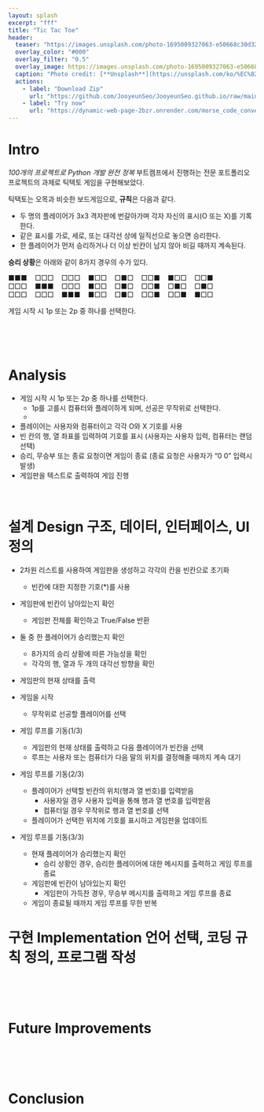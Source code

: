 ```yaml
---
layout: splash
excerpt: "fff"
title: "Tic Tac Toe"
header:
  teaser: "https://images.unsplash.com/photo-1695009327063-e50668c30d32?q=80&w=1740&auto=format&fit=crop&ixlib=rb-4.0.3&ixid=M3wxMjA3fDB8MHxwaG90by1wYWdlfHx8fGVufDB8fHx8fA%3D%3D"
  overlay_color: "#000"
  overlay_filter: "0.5"
  overlay_image: https://images.unsplash.com/photo-1695009327063-e50668c30d32?q=80&w=1740&auto=format&fit=crop&ixlib=rb-4.0.3&ixid=M3wxMjA3fDB8MHxwaG90by1wYWdlfHx8fGVufDB8fHx8fA%3D%3D
  caption: "Photo credit: [**Unsplash**](https://unsplash.com/ko/%EC%82%AC%EC%A7%84/%ED%98%B8%EB%B0%95%EA%B3%BC-%EC%A1%B0%EB%A1%B1%EB%B0%95%EC%9D%84-%EC%96%B9%EC%9D%80-%EB%82%98%EB%AC%B4-%ED%85%8C%EC%9D%B4%EB%B8%94-nWFdL88mKuQ)"
  actions:
    - label: "Download Zip"
      url: "https://github.com/JooyeunSeo/JooyeunSeo.github.io/raw/main/download/Morse_Code_Converter.zip"
    - label: "Try now"
      url: "https://dynamic-web-page-2bzr.onrender.com/morse_code_converter"
---
```


# Intro

*100개의 프로젝트로 Python 개발 완전 정복* 부트캠프에서 진행하는 전문 포트폴리오 프로젝트의 과제로 틱택토 게임을 구현해보았다. 

틱택토는 오목과 비슷한 보드게임으로, **규칙**은 다음과 같다.

- 두 명의 플레이어가 3x3 격자판에 번갈아가며 각자 자신의 표시(O 또는 X)를 기록한다.
- 같은 표시를 가로, 세로, 또는 대각선 상에 일직선으로 놓으면 승리한다.
- 한 플레이어가 먼저 승리하거나 더 이상 빈칸이 남지 않아 비길 때까지 계속된다.

**승리 상황**은 아래와 같이 8가지 경우의 수가 있다.

■■■&nbsp;&nbsp;&nbsp;&nbsp;□□□&nbsp;&nbsp;&nbsp;&nbsp;□□□&nbsp;&nbsp;&nbsp;&nbsp;■□□&nbsp;&nbsp;&nbsp;&nbsp;□■□&nbsp;&nbsp;&nbsp;&nbsp;□□■&nbsp;&nbsp;&nbsp;&nbsp;■□□&nbsp;&nbsp;&nbsp;&nbsp;□□■   
□□□&nbsp;&nbsp;&nbsp;&nbsp;■■■&nbsp;&nbsp;&nbsp;&nbsp;□□□&nbsp;&nbsp;&nbsp;&nbsp;■□□&nbsp;&nbsp;&nbsp;&nbsp;□■□&nbsp;&nbsp;&nbsp;&nbsp;□□■&nbsp;&nbsp;&nbsp;&nbsp;□■□&nbsp;&nbsp;&nbsp;&nbsp;□■□   
□□□&nbsp;&nbsp;&nbsp;&nbsp;□□□&nbsp;&nbsp;&nbsp;&nbsp;■■■&nbsp;&nbsp;&nbsp;&nbsp;■□□&nbsp;&nbsp;&nbsp;&nbsp;□■□&nbsp;&nbsp;&nbsp;&nbsp;□□■&nbsp;&nbsp;&nbsp;&nbsp;□□■&nbsp;&nbsp;&nbsp;&nbsp;■□□   

게임 시작 시 1p 또는 2p 중 하나를 선택한다.

<br><br><br>

# Analysis

- 게임 시작 시 1p 또는 2p 중 하나를 선택한다.
   - 1p를 고를시 컴퓨터와 플레이하게 되며, 선공은 무작위로 선택한다.
   - 
- 플레이어는 사용자와 컴퓨터이고 각각 O와 X 기호를 사용
- 빈 칸의 행, 열 좌표를 입력하여 기호를 표시 (사용자는 사용자 입력, 컴퓨터는 랜덤 선택)
- 승리, 무승부 또는 종료 요청이면 게임이 종료 (종료 요청은 사용자가 “0 0” 입력시 발생)
- 게임판을 텍스트로 출력하여 게임 진행
<br><br><br>

# 설계 Design 구조, 데이터, 인터페이스, UI 정의

- 2차원 리스트를 사용하여 게임판을 생성하고 각각의 칸을 빈칸으로 초기화
    - 빈칸에 대한 지정한 기호(*)를 사용
- 게임판에 빈칸이 남아있는지 확인
    - 게임판 전체를 확인하고 True/False 반환
- 둘 중 한 플레이어가 승리했는지 확인
    - 8가지의 승리 상황에 따른 가능성을 확인
    - 각각의 행, 열과 두 개의 대각선 방향을 확인


- 게임판의 현재 상태를 출력
- 게임을 시작
    - 무작위로 선공할 플레이어를 선택
- 게임 루프를 기동(1/3)
    - 게임판의 현재 상태를 출력하고 다음 플레이어가 빈칸을 선택
    - 루프는 사용자 또는 컴퓨터가 다음 말의 위치를 결정해줄 때까지 계속 대기


- 게임 루프를 기동(2/3)
    - 플레이어가 선택할 빈칸의 위치(행과 열 번호)를 입력받음
        - 사용자일 경우 사용자 입력을 통해 행과 열 번호를 입력받음
        - 컴퓨터일 경우 무작위로 행과 열 번호를 선택
    - 플레이어가 선택한 위치에 기호를 표시하고 게임판을 업데이트


- 게임 루프를 기동(3/3)
    - 현재 플레이어가 승리했는지 확인
        - 승리 상황인 경우, 승리한 플레이어에 대한 메시지를 출력하고 게임 루프를 종료
    - 게임판에 빈칸이 남아있는지 확인
        - 게임판이 가득찬 경우, 무승부 메시지를 출력하고 게임 루프를 종료
    - 게임이 종료될 때까지 게임 루프를 무한 반복


# 구현 Implementation 언어 선택, 코딩 규칙 정의, 프로그램 작성

<br><br><br>


# Future Improvements

<br><br><br>

# Conclusion

<br><br><br>